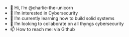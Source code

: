 - 👋 Hi, I’m @charlie-the-unicorn
- 👀 I’m interested in Cybersecurity
- 🌱 I’m currently learning how to build solid systems
- 💞️ I’m looking to collaborate on all thyngs cybersecurity
- 📫 How to reach me: via Github

<!---
charlie-the-unicorn/charlie-the-unicorn is a ✨ special ✨ repository because its `README.md` (this file) appears on your GitHub profile.
You can click the Preview link to take a look at your changes.
--->
